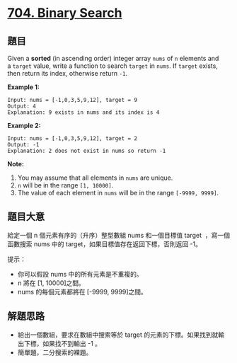 # [704. Binary Search](https://leetcode.com/problems/binary-search/)


## 題目

Given a **sorted** (in ascending order) integer array `nums` of `n` elements and a `target` value, write a function to search `target` in `nums`. If `target` exists, then return its index, otherwise return `-1`.

**Example 1:**

    Input: nums = [-1,0,3,5,9,12], target = 9
    Output: 4
    Explanation: 9 exists in nums and its index is 4

**Example 2:**

    Input: nums = [-1,0,3,5,9,12], target = 2
    Output: -1
    Explanation: 2 does not exist in nums so return -1

**Note:**

1. You may assume that all elements in `nums` are unique.
2. `n` will be in the range `[1, 10000]`.
3. The value of each element in `nums` will be in the range `[-9999, 9999]`.


## 題目大意


給定一個 n 個元素有序的（升序）整型數組 nums 和一個目標值 target  ，寫一個函數搜索 nums 中的 target，如果目標值存在返回下標，否則返回 -1。

提示：

- 你可以假設 nums 中的所有元素是不重複的。
- n 將在 [1, 10000]之間。
- nums 的每個元素都將在 [-9999, 9999]之間。


## 解題思路


- 給出一個數組，要求在數組中搜索等於 target 的元素的下標。如果找到就輸出下標，如果找不到輸出 -1 。
- 簡單題，二分搜索的裸題。
